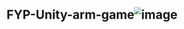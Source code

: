 # FYP-Unity-arm-game![image](https://github.com/lc01542/FYP-Unity-arm-game/assets/169056993/e3b7e1cf-65e6-447b-821e-200549468371)

